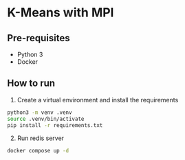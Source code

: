 # K-Means with MPI

## Pre-requisites

- Python 3
- Docker

## How to run

1. Create a virtual environment and install the requirements

```bash
python3 -m venv .venv
source .venv/bin/activate
pip install -r requirements.txt
```

2. Run redis server

```bash
docker compose up -d
```

